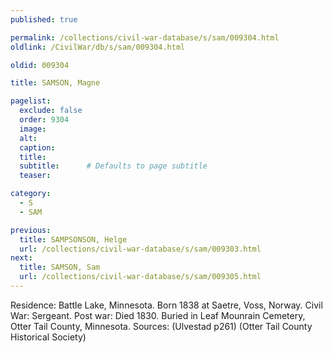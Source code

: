 ```yaml
---
published: true

permalink: /collections/civil-war-database/s/sam/009304.html
oldlink: /CivilWar/db/s/sam/009304.html

oldid: 009304

title: SAMSON, Magne

pagelist:
  exclude: false
  order: 9304
  image: 
  alt:
  caption:
  title:
  subtitle:      # Defaults to page subtitle
  teaser:

category: 
  - S 
  - SAM

previous:
  title: SAMPSONSON, Helge
  url: /collections/civil-war-database/s/sam/009303.html  
next:
  title: SAMSON, Sam
  url: /collections/civil-war-database/s/sam/009305.html   
---
```

Residence: Battle Lake, Minnesota. Born 1838 at Saetre, Voss, Norway. Civil War: Sergeant. Post war: Died 1830. Buried in Leaf Mounrain Cemetery, Otter Tail County, Minnesota. Sources: (Ulvestad p261) (Otter Tail County Historical Society)
